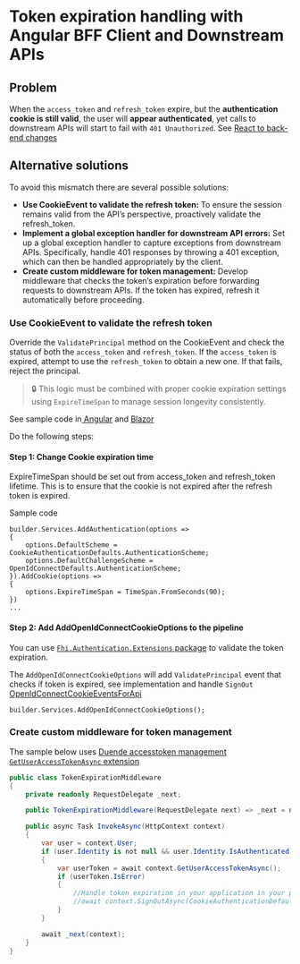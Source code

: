 # Token expiration handling with Angular BFF Client and Downstream APIs

## Problem

When the `access_token` and `refresh_token` expire, but the **authentication cookie is still valid**, the user will **appear authenticated**, yet calls to downstream APIs will start to fail with `401 Unauthorized`. See [React to back-end changes](https://learn.microsoft.com/en-us/aspnet/core/security/authentication/cookie?view=aspnetcore-9.0#react-to-back-end-changes)


## Alternative solutions

To avoid this mismatch there are several possible solutions: 

- **Use CookieEvent to validate the refresh token:** To ensure the session remains valid from the API’s perspective, proactively validate the refresh_token.
- **Implement a global exception handler for downstream API errors:** Set up a global exception handler to capture exceptions from downstream APIs. Specifically, handle 401 responses by throwing a 401 exception, which can then be handled appropriately by the client.
- **Create custom middleware for token management:** Develop middleware that checks the token’s expiration before forwarding requests to downstream APIs. If the token has expired, refresh it automatically before proceeding.
 
### Use CookieEvent to validate the refresh token

Override the `ValidatePrincipal` method on the CookieEvent and check the status of both the `access_token` and `refresh_token`. If the `access_token` is expired, attempt to use the `refresh_token` to obtain a new one. If that fails, reject the principal.

> 🔒 This logic must be combined with proper cookie expiration settings using `ExpireTimeSpan` to manage session longevity consistently.

 See sample code in[ Angular](https://github.com/FHIDev/Fhi.AuthExtensions/tree/main/samples/Fhi.Samples.AngularBFF) and [Blazor](https://github.com/FHIDev/Fhi.AuthExtensions/tree/main/samples/Fhi.Samples.BlazorInteractiveServer)

Do the following steps:

#### Step 1: Change Cookie expiration time 

ExpireTimeSpan should be set out from access_token and refresh_token lifetime. This is to ensure that the cookie is not expired after the refresh token is expired. 

Sample code
```
builder.Services.AddAuthentication(options =>
{
    options.DefaultScheme = CookieAuthenticationDefaults.AuthenticationScheme;
    options.DefaultChallengeScheme = OpenIdConnectDefaults.AuthenticationScheme;
}).AddCookie(options =>
{
    options.ExpireTimeSpan = TimeSpan.FromSeconds(90);
})
...
```

#### Step 2: Add AddOpenIdConnectCookieOptions to the pipeline
You can use [`Fhi.Authentication.Extensions` package](https://www.nuget.org/packages/Fhi.Authentication.Extensions/) to validate the token expiration.

The `AddOpenIdConnectCookieOptions` will add `ValidatePrincipal` event that checks if token is expired, see implementation and handle `SignOut` [OpenIdConnectCookieEventsForApi](https://github.com/FHIDev/Fhi.AuthExtensions/blob/main/src/Fhi.Authentication.Extensions/OpenIdConnect/OpenIdConnectCookieEventsForApi.cs#L11)

```
builder.Services.AddOpenIdConnectCookieOptions();
```

### Create custom middleware for token management

The sample below uses [Duende accesstoken management `GetUserAccessTokenAsync` extension](https://docs.duendesoftware.com/accesstokenmanagement/web-apps/)

```csharp
public class TokenExpirationMiddleware
{
    private readonly RequestDelegate _next;

    public TokenExpirationMiddleware(RequestDelegate next) => _next = next;

    public async Task InvokeAsync(HttpContext context)
    {
        var user = context.User;
        if (user.Identity is not null && user.Identity.IsAuthenticated)
        {
            var userToken = await context.GetUserAccessTokenAsync();
            if (userToken.IsError)
            {
                //Handle token expiration in your application in your preffered way
                //await context.SignOutAsync(CookieAuthenticationDefaults.AuthenticationScheme);
            }
        }

        await _next(context);
    }
}

```
